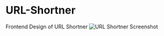 # URL-Shortner
 Frontend Design of URL Shortner
![URL Shortner Screenshot](https://github.com/BasavarajAili1/URL-Shortner/assets/112578014/95f41171-0ed1-4cc8-9aaf-49e1c8173de7)
